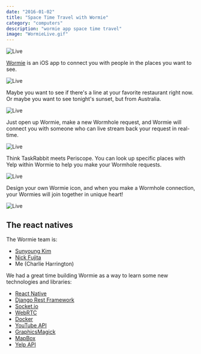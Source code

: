 ```yaml
---
date: "2016-01-02"
title: "Space Time Travel with Wormie"
category: "computers"
description: "wormie app space time travel"
image: "WormieLive.gif"
---
```


![Live](logo.png)

[Wormie](http://www.wormieapp.com/) is an iOS app to connect you with people in the places you want to see.

![Live](WormieLive.gif)

Maybe you want to see if there's a line at your favorite restaurant right now. Or maybe you want to see tonight's sunset, but from Australia.

![Live](WormieExplore.gif)

Just open up Wormie, make a new Wormhole request, and Wormie will connect you with someone who can live stream back your request in real-time.

![Live](WormieCreate.gif)

Think TaskRabbit meets Periscope. You can look up specific places with Yelp within Wormie to help you make your Wormhole requests.

![Live](WormieYelp.gif)

Design your own Wormie icon, and when you make a Wormhole connection, your Wormies will join together in unique heart!

![Live](WormieCreate.gif)

## The react natives

The Wormie team is:

* [Sunyoung Kim](https://github.com/SunyoungKim508)
* [Nick Fujita](https://github.com/nickfujita)
* Me (Charlie Harrington)

We had a great time building Wormie as a way to learn some new technologies and libraries:

* [React Native](https://facebook.github.io/react-native/)
* [Django Rest Framework](http://www.django-rest-framework.org/)
* [Socket.io](https://socket.io/)
* [WebRTC](https://webrtc.org/)
* [Docker](https://www.docker.com/)
* [YouTube API](https://developers.google.com/youtube/)
* [GraphicsMagick](http://www.graphicsmagick.org/)
* [MapBox](https://www.mapbox.com/api-documentation/)
* [Yelp API](https://www.yelp.com/developers/documentation/v2/overview)